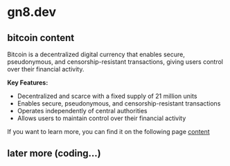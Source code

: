 # gn8.dev
## bitcoin content 
Bitcoin is a decentralized digital currency that enables secure, pseudonymous, and censorship-resistant transactions, giving users control over their financial activity.

**Key Features:**
* Decentralized and scarce with a fixed supply of 21 million units
* Enables secure, pseudonymous, and censorship-resistant transactions
* Operates independently of central authorities
* Allows users to maintain control over their financial activity

If you want to learn more, you can find it on the following page 
[content](https://github.com/romangn8/main/wiki/)
## later more (coding...)
